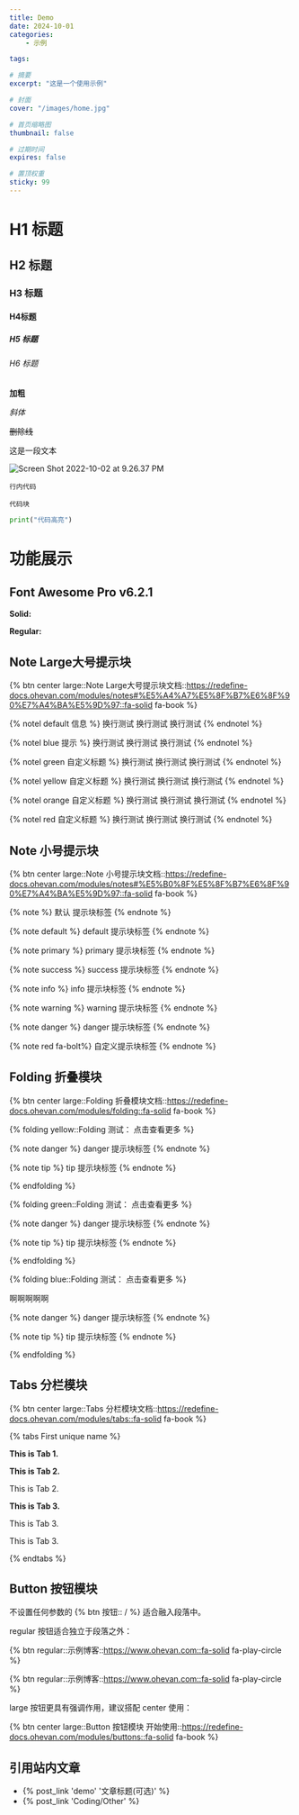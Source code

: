 ```yaml
---
title: Demo
date: 2024-10-01
categories: 
    - 示例

tags: 

# 摘要
excerpt: "这是一个使用示例"

# 封面
cover: "/images/home.jpg"

# 首页缩略图
thumbnail: false

# 过期时间
expires: false

# 置顶权重
sticky: 99
---
```



<!-- <video width="100%" height="100%" loop autoplay controls>
<source src="http://video-assets.soutushenqi.com/live_wp/1386093061214805a985a3d1cf3ee6b5.mp4" type="video/mp4">
<img src="/images/home.jpg" alt="目前无法显示此Video" />
</video> -->

# H1 标题

## H2 标题

### H3 标题

#### H4标题

##### H5 标题

###### H6 标题

**加粗**

*斜体*

~~删除线~~

这是一段文本

![Screen Shot 2022-10-02 at 9.26.37 PM](https://assets.ohevan.com/img/d4fe8bc5f18fc77cb2064c99c64dc227.png)


`行内代码`


```
代码块
```


```python
print("代码高亮")
```


# 功能展示

## Font Awesome Pro v6.2.1

**Solid:** <i class="fa-solid fa-house"></i> <i class="fa-solid fa-envelope"></i> <i class="fa-solid fa-camera-retro"></i> <i class="fa-solid fa-cart-shopping"></i>

**Regular:** <i class="fa-regular fa-house"></i> <i class="fa-regular fa-envelope"></i> <i class="fa-regular fa-camera-retro"></i> <i class="fa-regular fa-cart-shopping"></i>

## Note Large大号提示块

{% btn center large::Note Large大号提示块文档::https://redefine-docs.ohevan.com/modules/notes#%E5%A4%A7%E5%8F%B7%E6%8F%90%E7%A4%BA%E5%9D%97::fa-solid fa-book %}

{% notel default 信息 %}
换行测试
换行测试
换行测试
{% endnotel %}

{% notel blue 提示 %}
换行测试
换行测试
换行测试
{% endnotel %}

{% notel green 自定义标题 %}
换行测试
换行测试
换行测试
{% endnotel %}

{% notel yellow 自定义标题 %}
换行测试
换行测试
换行测试
{% endnotel %}

{% notel orange 自定义标题 %}
换行测试
换行测试
换行测试
{% endnotel %}

{% notel red 自定义标题 %}
换行测试
换行测试
换行测试
{% endnotel %}

## Note 小号提示块

{% btn center large::Note 小号提示块文档::https://redefine-docs.ohevan.com/modules/notes#%E5%B0%8F%E5%8F%B7%E6%8F%90%E7%A4%BA%E5%9D%97::fa-solid fa-book %}

{% note  %}
默认 提示块标签
{% endnote %}

{% note default  %}
default 提示块标签
{% endnote %}

{% note primary  %}
primary 提示块标签
{% endnote %}

{% note success  %}
success 提示块标签
{% endnote %}

{% note info  %}
info 提示块标签
{% endnote %}

{% note warning  %}
warning 提示块标签
{% endnote %}

{% note danger  %}
danger 提示块标签
{% endnote %}

{% note red fa-bolt%}
自定义提示块标签
{% endnote %}

## Folding 折叠模块

{% btn center large::Folding 折叠模块文档::https://redefine-docs.ohevan.com/modules/folding::fa-solid fa-book %}

{% folding yellow::Folding 测试： 点击查看更多 %}

{% note danger  %}
danger 提示块标签
{% endnote %}

{% note tip  %}
tip 提示块标签
{% endnote %}

{% endfolding %}



{% folding green::Folding 测试： 点击查看更多 %}

{% note danger  %}
danger 提示块标签
{% endnote %}

{% note tip  %}
tip 提示块标签
{% endnote %}

{% endfolding %}



{% folding blue::Folding 测试： 点击查看更多 %}

啊啊啊啊啊

{% note danger  %}
danger 提示块标签
{% endnote %}

{% note tip  %}
tip 提示块标签
{% endnote %}

{% endfolding %}

## Tabs 分栏模块

{% btn center large::Tabs 分栏模块文档::https://redefine-docs.ohevan.com/modules/tabs::fa-solid fa-book %}

{% tabs First unique name %}
<!-- tab First Tab-->
**This is Tab 1.**
<!-- endtab -->

<!-- tab Second Tab-->
**This is Tab 2.**

This is Tab 2.

<!-- endtab -->

<!-- tab Third Tab-->
**This is Tab 3.**

This is Tab 3.

This is Tab 3.

<!-- endtab -->
{% endtabs %}

## Button 按钮模块

不设置任何参数的 {% btn 按钮:: / %} 适合融入段落中。

regular 按钮适合独立于段落之外：

{% btn regular::示例博客::https://www.ohevan.com::fa-solid fa-play-circle %}

{% btn regular::示例博客::https://www.ohevan.com::fa-solid fa-play-circle %}

large 按钮更具有强调作用，建议搭配 center 使用：

{% btn center large::Button 按钮模块 开始使用::https://redefine-docs.ohevan.com/modules/buttons::fa-solid fa-book %}

## 引用站内文章

- {% post_link 'demo' '文章标题(可选)' %}
- {% post_link 'Coding/Other' %} 